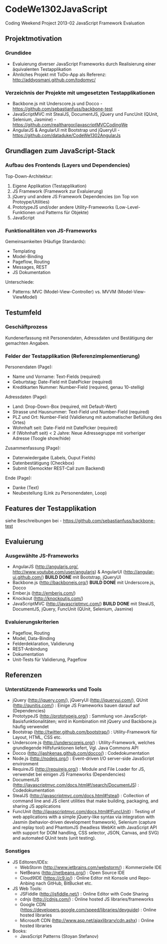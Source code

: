  CodeWe1302JavaScript
====================

Coding Weekend Project 2013-02 JavaScript Framework Evaluation

## Projektmotivation 

### Grundidee

* Evaluierung diverser JavaScript Frameworks durch Realisierung einer äquivalenten Testapplikation
* Ähnliches Projekt mit ToDo-App als Referenz: http://addyosmani.github.com/todomvc/

### Verzeichnis der Projekte mit umgesetzten Testapplikationen

* Backbone.js mit Underscore.js und Docco - https://github.com/sebastianfuss/backbone-test
* JavaScriptMVC mit StealJS, DocumentJS, jQuery und FuncUnit (QUnit, Selenium, Jasmine) - https://github.com/realthargor/javascriptMVCCodingWe
* AngularJS & AngularUI  mit Bootstrap und jQueryUI - https://github.com/dataduke/CodeWe1302AngularJs

## Grundlagen zum JavaScript-Stack

### Aufbau des Frontends (Layers und Dependencies)

Top-Down-Architektur:

1. Eigene Applikation (Testapplikation)
2. JS Framework (Framework zur Evaluierung)
3. jQuery und andere JS Framework Dependencies (on Top von Protoype/Utilities)
4. PrototypeJS und/oder andere Utility-Frameworks (Low-Level-Funktionen und Patterns für Objekte)
5. JavaScript

### Funktionalitäten von JS-Frameworks

Gemeinsamkeiten (Häufige Standards):

- Templating
- Model-Binding
- Pageflow, Routing
- Messages, REST
- JS Dokumentation

Unterschiede:

- Patterns: MVC (Model-View-Controller) vs. MVVM (Model-View-ViewModel)

## Testumfeld

### Geschäftprozess

Kundenerfassung mit Personendaten, Adressdaten und Bestätigung der gemachten Angaben.

### Felder der Testapplikation (Referenzimplementierung)

Personendaten (Page):

- Name und Vorname: Text-Fields (required)
- Geburtstag: Date-Field mit DatePicker (required)
- Kreditkarten Nummer: Number-Field (required, genau 10-stellig)

Adressdaten (Page):

- Land: Drop-Down-Box (required, mit Default-Wert)
- Strasse und Hausnummer: Text-Field und Number-Field (required)
- PLZ und Ort: Number-Field (Validierung mit automatischer Befüllung des Ortes)
- Wohnhaft seit: Date-Field mit DatePicker (required)
- if (Wohnhaft seit) < 2 Jahre: Neue Adressegruppe mit vorheriger Adresse (Toogle show/hide)

Zusammenfassung (Page):

- Datenwiedergabe (Labels, Ouput Fields)
- Datenbestätigung (Checkbox)
- Submit (Gemockter REST-Call zum Backend)

Ende (Page):

- Danke (Text)
- Neubestellung (Link zu Personendaten, Loop)

## Features der Testapplikation

siehe Beschreibungen bei - https://github.com/sebastianfuss/backbone-test

## Evaluierung

### Ausgewählte JS-Frameworks

- AngularJS (http://angularjs.org/,  http://www.youtube.com/user/angularjs) & AngularUI (http://angular-ui.github.com/) __BUILD DONE__ mit Bootstrap, jQueryUI
- Backbone.js (http://backbonejs.org/) __BUILD DONE__ mit Underscore.js, Docco
- Ember.js (http://emberjs.com/)
- Knockout (http://knockoutjs.com/)
- JavaScriptMVC (http://javascriptmvc.com/) __BUILD DONE__ mit  StealJS, DocumentJS, jQuery, FuncUnit (QUnit, Selenium, Jasmine)

### Evaluierungskriterien

- Pageflow, Routing
- Model, Data-Binding
- Felderdeklaration, Validierung
- REST-Anbindung
- Dokumentation
- Unit-Tests für Validierung, Pageflow

## Referenzen

### Unterstützende Frameworks und Tools

- jQuery (http://jquery.com/), jQueryUI (http://jqueryui.com/), QUnit (http://qunitjs.com/) : Einige JS Frameworks bauen darauf auf (Dependencies)
- PrototypeJS (http://prototypejs.org/) : Sammlung von JavaScript-Basisfunktionalitäten; wird in  Kombination mit jQuery und Backbone.js häufig verwendet
- Bootstrap (http://twitter.github.com/bootstrap/) : Utility-Framework für Layout, HTML, CSS etc. 
- Underscore.js (http://underscorejs.org/) : Utility-Framework, welches grundlegende Hilfsfunktionen liefert, Vgl. Java Commons API
- Docco (http://jashkenas.github.com/docco/) : Codedokumentation
- Node.js (http://nodejs.org/) : Event-driven I/O server-side JavaScript environment
- RequireJS (http://requirejs.org/) : Module and File Loader for JS, verwendet bei einigen JS Frameworks (Dependencies)
- DocumentJS (http://javascriptmvc.com/docs.html#!/search/DocumentJS) : Codedokumentation
- StealJS (http://javascriptmvc.com/docs.html#!steal) : Collection of command line and JS client utilities that make building, packaging, and sharing JS applications
- FuncUnit (http://javascriptmvc.com/docs.html#!FuncUnit) : Testing of web applications with a simple jQuery-like syntax via integration with Jasmin (behavior-driven development framework), Selenium (capture and replay tool) and PhantomJS (headless WebKit with JavaScript API with support for  DOM handling, CSS selector, JSON, Canvas, and SVG) and automated QUnit tests (unit testing).

### Sonstiges

- JS Editoren/IDEs: 
    - WebStorm (http://www.jetbrains.com/webstorm/) : Kommerzielle IDE
    - NetBeans (http://netbeans.org/) : Open Source IDE
    - Cloud9IDE (https://c9.io/) : Online Editor mit Konsole und Repo-Anbing nach GitHub, BitBucket etc.
- JS Web Tools:
    - JSFiddle (http://jsfiddle.net/) : Online Editor with Code Sharing
    - cdnjs (http://cdnjs.com/) : Online hosted JS libraries/frameworks
    - Google CDN (https://developers.google.com/speed/libraries/devguide) : Online hosted libraries
    - Microsoft CDN (http://www.asp.net/ajaxlibrary/cdn.ashx) : Online hosted libraries
- Books: 
    - JavaScript Patterns (Stoyan Stefanov)

